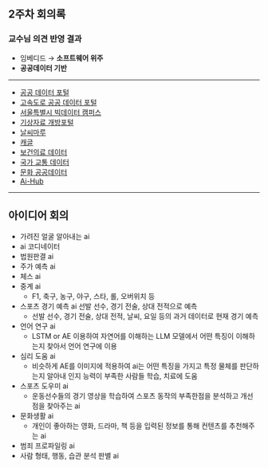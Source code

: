 ## 2주차 회의록

### 교수님 의견 반영 결과

- 임베디드 → **소프트웨어 위주**
- **공공데이터 기반**

---

- [공공 데이터 포털](https://www.data.go.kr/)
- [고속도로 공공 데이터 포털](https://data.ex.co.kr/)
- [서울특별시 빅데이터 캠퍼스](https://bigdata.seoul.go.kr/main.do)
- [기상자료 개방포털](https://data.kma.go.kr/cmmn/main.do)
- [날씨마루](https://bd.kma.go.kr/kma2020/)
- [캐글](https://www.kaggle.com/)
- [보건의료 데이터](https://opendata.hira.or.kr/home.do)
- [국가 교통 데이터](https://www.bigdata-transportation.kr/)
- [문화 공공데이터](https://www.culture.go.kr/data/main/main.do)
- [Ai-Hub](https://aihub.or.kr/)

---

## 아이디어 회의

- 가려진 얼굴 알아내는 ai
- ai 코디네이터
- 법원판결 ai
- 주가 예측 ai
- 체스 ai
- 중계 ai
  - F1, 축구, 농구, 야구, 스타, 롤, 오버위치 등
- 스포츠 경기 예측 ai
  선발 선수, 경기 전술, 상대 전적으로 예측
  - 선발 선수, 경기 전술, 상대 전적, 날씨, 요일 등의 과거 데이터로 현재 경기 예측
- 언어 연구 ai
  - LSTM or AE 이용하여 자연어를 이해하는 LLM 모델에서 어떤 특징이 이해하는지 찾아서 언어 연구에 이용
- 심리 도움 ai
  - 비슷하게 AE를 이미지에 적용하여 ai는 어떤 특징을 가지고 특정 물체를 판단하는지 알아내 인지 능력이 부족한 사람들 학습, 치료에 도움
- 스포츠 도우미 ai
  - 운동선수들의 경기 영상을 학습하여 스포츠 동작의 부족한점을 분석하고 개선점을 찾아주는 ai
- 문화생활 ai
  - 개인이 좋아하는 영화, 드라마, 책 등을 입력된 정보를 통해 컨텐츠를 추천해주는 ai
- 범죄 프로파일링 ai
- 사람 형태, 행동, 습관 분석 판별 ai

